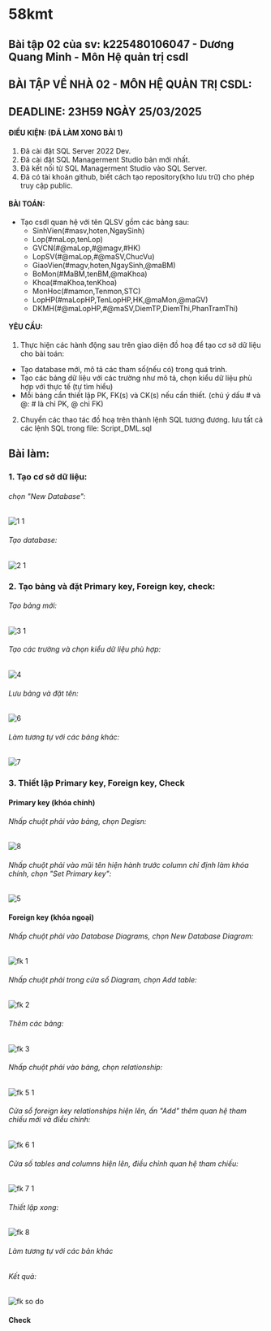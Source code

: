 # 58kmt
## Bài tập 02 của sv: k225480106047 - Dương Quang Minh - Môn Hệ quản trị csdl
## BÀI TẬP VỀ NHÀ 02 - MÔN HỆ QUẢN TRỊ CSDL:
## DEADLINE: 23H59 NGÀY 25/03/2025
#### ĐIỀU KIỆN: (ĐÃ LÀM XONG BÀI 1)
1. Đã cài đặt SQL Server 2022 Dev.
2. Đã cài đặt SQL Managerment Studio bản mới nhất.
3. Đã kết nối từ SQL Managerment Studio vào SQL Server.
4. Đã có tài khoản github, biết cách tạo repository(kho lưu trữ) cho phép truy cập public.
#### BÀI TOÁN:
- Tạo csdl quan hệ với tên QLSV gồm các bảng sau:
  + SinhVien(#masv,hoten,NgaySinh)
  + Lop(#maLop,tenLop)
  + GVCN(#@maLop,#@magv,#HK)
  + LopSV(#@maLop,#@maSV,ChucVu)
  + GiaoVien(#magv,hoten,NgaySinh,@maBM)
  + BoMon(#MaBM,tenBM,@maKhoa)
  + Khoa(#maKhoa,tenKhoa)
  + MonHoc(#mamon,Tenmon,STC)
  + LopHP(#maLopHP,TenLopHP,HK,@maMon,@maGV)
  + DKMH(#@maLopHP,#@maSV,DiemTP,DiemThi,PhanTramThi)
#### YÊU CẦU:
1. Thực hiện các hành động sau trên giao diện đồ hoạ để tạo cơ sở dữ liệu cho bài toán:
  + Tạo database mới, mô tả các tham số(nếu có) trong quá trình.
  + Tạo các bảng dữ liệu với các trường như mô tả, chọn kiểu dữ liệu phù hợp với thực tế (tự tìm hiểu)
  + Mỗi bảng cần thiết lập PK, FK(s) và CK(s) nếu cần thiết. (chú ý dấu # và @: # là chỉ PK, @ chỉ FK)
2. Chuyển các thao tác đồ hoạ trên thành lệnh SQL tương đương. lưu tất cả các lệnh SQL trong file: Script_DML.sql

## Bài làm:
### 1. Tạo cơ sở dữ liệu:
###### chọn "New Database":
![1 1](https://github.com/user-attachments/assets/11250462-d619-43cb-af56-dba10f6e9a5d)
###### Tạo database:
![2 1](https://github.com/user-attachments/assets/c8cf5445-92a1-4627-9435-8c93f3452952)
### 2. Tạo bảng và đặt Primary key, Foreign key, check:
###### Tạo bảng mới:
![3 1](https://github.com/user-attachments/assets/75aa8697-ed74-4b8c-a4b9-c005611f6a57)
###### Tạo các trường và chọn kiểu dữ liệu phù hợp:
![4](https://github.com/user-attachments/assets/922d29e1-e724-4b66-bef0-e4393624cec6)
###### Lưu bảng và đặt tên:
![6](https://github.com/user-attachments/assets/d9fbd1cf-d6ca-491c-ab34-d7f518e9e54f)
###### Làm tương tự với các bảng khác:
![7](https://github.com/user-attachments/assets/66a50ab3-c805-4ef3-bc07-4c6e40d10fff)
### 3. Thiết lập Primary key, Foreign key, Check
#### Primary key (khóa chính)
###### Nhấp chuột phải vào bảng, chọn Degisn:
![8](https://github.com/user-attachments/assets/b1abbf50-9fcd-4128-b05b-c722a17df850)
###### Nhấp chuột phải vào mũi tên hiện hành trước column chỉ định làm khóa chính, chọn "Set Primary key":
![5](https://github.com/user-attachments/assets/fd762947-1dd7-4376-a060-e15413549130)

#### Foreign key (khóa ngoại)
###### Nhấp chuột phải vào Database Diagrams, chọn New Database Diagram:
![fk 1](https://github.com/user-attachments/assets/9447e212-3713-4959-a754-83a22507ee13)
###### Nhấp chuột phải trong cửa sổ Diagram, chọn Add table:
![fk 2](https://github.com/user-attachments/assets/89aae072-2f2d-4f56-8cbd-96bb1b427129)
###### Thêm các bảng:
![fk 3](https://github.com/user-attachments/assets/6955a7ba-8ea6-406b-84bf-94c3cec67af0)
###### Nhấp chuột phải vào bảng, chọn relationship:
![fk 5 1](https://github.com/user-attachments/assets/c1f07f88-7354-4ef2-92ae-d2f39add79fc)
###### Cửa sổ foreign key relationships hiện lên, ấn "Add" thêm quan hệ tham chiếu mới và điều chỉnh:
![fk 6 1](https://github.com/user-attachments/assets/6eb5d049-ddfc-4ff6-bde5-80fa6f0c4cdd)
###### Cửa số tables and columns hiện lên, điều chỉnh quan hệ tham chiếu:
![fk 7 1](https://github.com/user-attachments/assets/5a27e431-4b4e-42f0-ac67-cbc8bc8672ad)
###### Thiết lập xong:
![fk 8](https://github.com/user-attachments/assets/521554db-f612-4790-ae8f-a99f66c37d63)
###### Làm tương tự với các bản khác
###### Kết quả:
![fk so do](https://github.com/user-attachments/assets/facd3e96-ada0-41fe-a916-39c275177fd1)

#### Check
